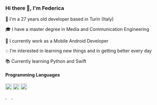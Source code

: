 ### Hi there 👋, I'm Federica

<!-- <img src="https://github-readme-stats.vercel.app/api?username=FeGio&show_icons=true"/> <img src="https://github-readme-stats.vercel.app/api/top-langs?username=FeGio&layout=compact"/> <img src="https://github-readme-streak-stats.herokuapp.com/?user=zluvsand"/> -->

📍 I'm a 27 years old developer based in Turin (Italy)

🎓 I have a master degree in Media and Communication Engineering

📱 I currently work as a Mobile Android Developer

💡 I'm interested in learning new things and in getting better every day

📚 Currently learning Python and Swift

#### Programming Languages
<a href="#kotlin"><img id="kotlin" src="https://cdn.jsdelivr.net/gh/devicons/devicon/icons/kotlin/kotlin-original.svg" width="20"/></a>  <a href="#python"><img id="python" src="https://cdn.jsdelivr.net/gh/devicons/devicon/icons/python/python-original.svg" width="20"/></a>  <a href="#swift"><img id="swift" src="https://cdn.jsdelivr.net/gh/devicons/devicon/icons/swift/swift-original.svg" width="20"/></a>

<a href="#android"><img id="android" src="https://cdn.jsdelivr.net/gh/devicons/devicon/icons/android/android-plain.svg" width="3%" /></a>  <a href="#ios"><img id="ios" src="https://cdn.jsdelivr.net/gh/devicons/devicon/icons/apple/apple-original.svg" width="3%" /></a>

<!-- [![trophy](https://github-profile-trophy.vercel.app/?username=FeGio&no-frame=true)](https://github.com/ryo-ma/github-profile-trophy) -->

<!--
**FeGio/FeGio** is a ✨ _special_ ✨ repository because its `README.md` (this file) appears on your GitHub profile.

Here are some ideas to get you started:

- 🔭 I’m currently working on ...
- 🌱 I’m currently learning ...
- 👯 I’m looking to collaborate on ...
- 🤔 I’m looking for help with ...
- 💬 Ask me about ...
- 📫 How to reach me: ...
- 😄 Pronouns: ...
- ⚡ Fun fact: ...
-->
